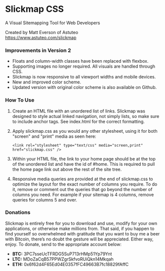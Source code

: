 # Slickmap CSS
A Visual Sitemapping Tool for Web Developers

Created by Matt Everson of Astuteo  
https://www.astuteo.com/slickmap

### Improvements in Version 2

- Floats and column-width classes have been replaced with flexbox. 
- Supporting images no longer required. All visuals are handled through CSS.
- Slickmap is now responsive to all viewport widths and mobile devices.
- New and improved color scheme.
- Updated version with original color scheme is also available on Github. 

### How To Use

1. Create an HTML file with an unordered list of links. Slickmap was
   designed to style actual linked navigation, not simply lists, so make
   sure to include anchor tags. See index.html for the correct formatting.

2. Apply slickmap.css as you would any other stylesheet, using it for both
   "screen" and "print" media as seen here:

   `<link rel="stylesheet" type="text/css" media="screen,print" href="slickmap.css" />`

3. Within your HTML file, the link to your home page should be at the top
   of the unordered list and have the id of #home. This is required to pull
   the home page link out above the rest of the site tree.

4. Responsive media queries are provided at the end of slickmap.css to optimize
   the layout for the exact number of columns you require. To do it, remove or
   comment out the queries that go beyond the number of columns you need. For
   example if your sitemap is 4 columns, remove queries for columns 5 and over.

### Donations

Slickmap is entirely free for you to download and use, modify for your own applications, or otherwise make millions from. That said, if you happen to find yourself so overwhelmed with gratitude that you want to buy me a beer with Bitcoin, there’s no doubt the gesture will be appreciated. Either way, enjoy. To donate, send to the appropriate account below:

- **BTC:** 3PC7sseUcTFRDG5SuP713rHMp51Yp79Ynt
- **LTC:** MDoZaCqB57PPWZgrSkfvoRUiQkn14Mkqah
- **ETH:** 0x6f62d4F65Ed04E0357fFC49663B7fc18829fAffC
